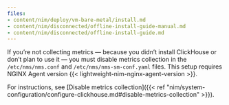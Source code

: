 ```yaml
---
files:
- content/nim/deploy/vm-bare-metal/install.md
- content/nim/disconnected/offline-install-guide-manual.md
- content/nim/disconnected/offline-install-guide.md
---
```


If you’re not collecting metrics — because you didn’t install ClickHouse or don’t plan to use it — you must disable metrics collection in the `/etc/nms/nms.conf` and `/etc/nms/nms-sm-conf.yaml` files. This setup requires NGINX Agent version {{< lightweight-nim-nginx-agent-version >}}.

For instructions, see [Disable metrics collection]({{< ref "nim/system-configuration/configure-clickhouse.md#disable-metrics-collection" >}}).